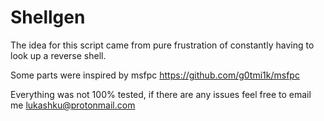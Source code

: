 # Shellgen


The idea for this script came from pure frustration of constantly having to look up a reverse shell.

Some parts were inspired by msfpc https://github.com/g0tmi1k/msfpc

Everything was not 100% tested, if there are any issues feel free to email me lukashku@protonmail.com
